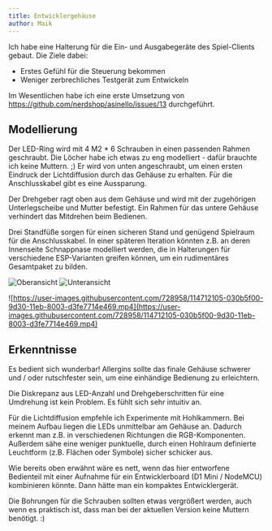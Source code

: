 ```yaml
---
title: Entwicklergehäuse
author: Maik
---
```


Ich habe eine Halterung für die Ein- und Ausgabegeräte des Spiel-Clients gebaut. Die Ziele dabei:
* Erstes Gefühl für die Steuerung bekommen
* Weniger zerbrechliches Testgerät zum Entwickeln

Im Wesentlichen habe ich eine erste Umsetzung von https://github.com/nerdshop/asinello/issues/13 durchgeführt.

## Modellierung

Der LED-Ring wird mit 4 M2 * 6 Schrauben in einen passenden Rahmen geschraubt. Die Löcher habe ich etwas zu eng modelliert - dafür brauchte ich keine Muttern. ;) Er wird von unten angeschraubt, um einen ersten Eindruck der Lichtdiffusion durch das Gehäuse zu erhalten. Für die Anschlusskabel gibt es eine Aussparung.

Der Drehgeber ragt oben aus dem Gehäuse und wird mit der zugehörigen Unterlegscheibe und Mutter befestigt. Ein Rahmen für das untere Gehäuse verhindert das Mitdrehen beim Bedienen.

Drei Standfüße sorgen für einen sicheren Stand und genügend Spielraum für die Anschlusskabel. In einer späteren Iteration könnten z.B. an deren Innenseite Schnappnase modelliert werden, die in Halterungen für verschiedene ESP-Varianten greifen können, um ein rudimentäres Gesamtpaket zu bilden.

![Oberansicht](/asinello/media/PXL_20210413_183755438.jpg "Oben")
![Unteransicht](/asinello/media/PXL_20210413_183814257.jpg "Unten")

![https://user-images.githubusercontent.com/728958/114712105-030b5f00-9d30-11eb-8003-d3fe7714e469.mp4](https://user-images.githubusercontent.com/728958/114712105-030b5f00-9d30-11eb-8003-d3fe7714e469.mp4)

## Erkenntnisse

Es bedient sich wunderbar! Allergins sollte das finale Gehäuse schwerer und / oder rutschfester sein, um eine einhändige Bedienung zu erleichtern.

Die Diskrepanz aus LED-Anzahl und Drehgeberschritten für eine Umdrehung ist kein Problem. Es fühlt sich sehr intuitiv an.

Für die Lichtdiffusion empfehle ich Experimente mit Hohlkammern. Bei meinem Aufbau liegen die LEDs unmittelbar am Gehäuse an. Dadurch erkennt man z.B. in verschiedenen Richtungen die RGB-Komponenten.
Außerdem sähe eine weniger punktuelle, durch einen Hohlraum definierte Leuchtform (z.B. Flächen oder Symbole) sicher schicker aus.

Wie bereits oben erwähnt wäre es nett, wenn das hier entworfene Bedienteil mit einer Aufnahme für ein Entwicklerboard (D1 Mini / NodeMCU) kombinieren könnte. Dann hätte man ein kompaktes Entwicklergerät.

Die Bohrungen für die Schrauben sollten etwas vergrößert werden, auch wenn es praktisch ist, dass man bei der aktuellen Version keine Muttern benötigt. :)
